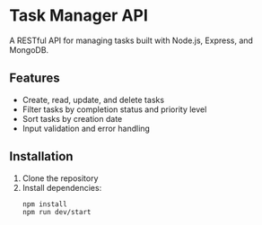 # Task Manager API

A RESTful API for managing tasks built with Node.js, Express, and MongoDB.

## Features
- Create, read, update, and delete tasks
- Filter tasks by completion status and priority level
- Sort tasks by creation date
- Input validation and error handling

## Installation
1. Clone the repository
2. Install dependencies:
   ```bash
   npm install
   npm run dev/start
